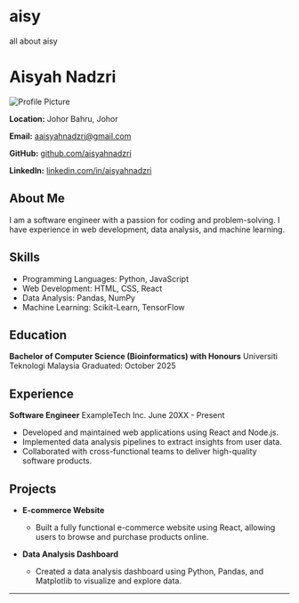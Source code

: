 # aisy
all about aisy

# Aisyah Nadzri

![Profile Picture](https://example.com/profile-picture.jpg)

**Location:** Johor Bahru, Johor

**Email:** aaisyahnadzri@gmail.com

**GitHub:** [github.com/aisyahnadzri](https://github.com/aisyahnadzrii)

**LinkedIn:** [linkedin.com/in/aisyahnadzri](https://linkedin.com/in/aisyahnadzri)

## About Me

I am a software engineer with a passion for coding and problem-solving. I have experience in web development, data analysis, and machine learning.

## Skills

- Programming Languages: Python, JavaScript
- Web Development: HTML, CSS, React
- Data Analysis: Pandas, NumPy
- Machine Learning: Scikit-Learn, TensorFlow

## Education

**Bachelor of Computer Science (Bioinformatics) with Honours**
Universiti Teknologi Malaysia 
Graduated: October 2025

## Experience

**Software Engineer**
ExampleTech Inc.
June 20XX - Present

- Developed and maintained web applications using React and Node.js.
- Implemented data analysis pipelines to extract insights from user data.
- Collaborated with cross-functional teams to deliver high-quality software products.

## Projects

- **E-commerce Website**
  - Built a fully functional e-commerce website using React, allowing users to browse and purchase products online.

- **Data Analysis Dashboard**
  - Created a data analysis dashboard using Python, Pandas, and Matplotlib to visualize and explore data.

---

